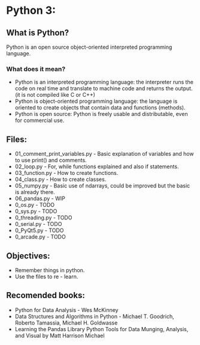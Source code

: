# Python 3:

## What is Python?
Python is an open source object-oriented interpreted programming language.
### What does it mean?
- Python is an interpreted programming language: the interpreter runs the code on real time and translate to machine code and returns the output. (it is not compiled like C or C++)
- Python is object-oriented programming language: the language is oriented to create objects that contain data and functions (methods).
- Python is open source: Python is freely usable and distributable, even for commercial use.

## Files:
- 01_comment_print_variables.py - Basic explanation of variables and how to use print() and comments.
- 02_loop.py - For, while functions explained and also if statements.
- 03_function.py - How to create functions.
- 04_class.py - How to create classes.
- 05_numpy.py - Basic use of ndarrays, could be improved but the basic is already there.
- 06_pandas.py - WIP
- 0_os.py - TODO
- 0_sys.py - TODO
- 0_threading.py - TODO
- 0_serial.py - TODO
- 0_PyQt5.py - TODO
- 0_arcade.py - TODO

## Objectives:
- Remember things in python.
- Use the files to re - learn.

## Recomended books:
- Python for Data Analysis - Wes McKinney
- Data Structures and Algorithms in Python - Michael T. Goodrich, Roberto Tamassia, Michael H. Goldwasse
- Learning the Pandas Library Python Tools for Data Munging, Analysis, and Visual by Matt Harrison Michael 
